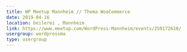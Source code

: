 ```yaml
---
title: WP Meetup Mannheim // Thema WooCommerce
date: 2019-04-16
location: beilerei , Mannheim
link: https://www.meetup.com/WordPress-Mannheim/events/259172610/
usergroup: wordpressma
type: usergroup
---
```

